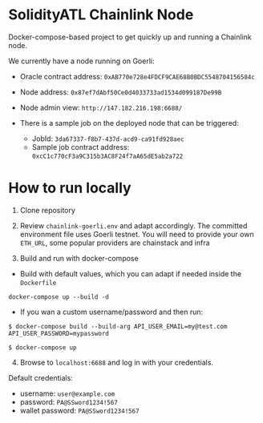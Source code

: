 # SolidityATL Chainlink Node
Docker-compose-based project to get quickly up and running a Chainlink node. 

We currently have a node running on Goerli:

- Oracle contract address: `0xAB770e728e4FDCF9CAE68B0BDC5548704156584c`
- Node address: `0x87ef7dAbf50Ce0d4033733ad1534d099187De99B`
- Node admin view: `http://147.182.216.198:6688/`

- There is a sample job on the deployed node that can be triggered:
  - JobId: `3da67337-f8b7-437d-acd9-ca91fd928aec`
  - Sample job contract address: `0xcC1c770cF3a9C315b3AC8F24f7aA65dE5ab2a722`
# How to run locally

1. Clone repository

1. Review `chainlink-goerli.env` and adapt accordingly. The committed environment file uses Goerli testnet. You will need to provide your own `ETH_URL`, some popular providers are chainstack and infra

2. Build and run with docker-compose

* Build with default values, which you can adapt if needed inside the `Dockerfile`
```
docker-compose up --build -d
```

* If you wan a custom username/password and then run:

```
$ docker-compose build --build-arg API_USER_EMAIL=my@test.com API_USER_PASSWORD=mypassword

$ docker-compose up
```

4. Browse to `localhost:6688` and log in with your credentials.

Default credentials:
- username: `user@example.com`
- password: `PA@SSword1234!567`
- wallet password: `PA@SSword1234!567`